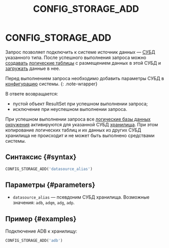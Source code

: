 ﻿---
layout: default
title: CONFIG_STORAGE_ADD
nav_order: 9
parent: Запросы SQL+
grand_parent: Справочная информация
has_children: false
has_toc: false
---

# CONFIG_STORAGE_ADD

Запрос позволяет подключить к системе источник данных — [СУБД](../../../introduction/supported_DBMS/supported_DBMS.md) 
указанного типа. После успешного выполнения запроса можно 
[создавать](../CREATE_TABLE/CREATE_TABLE.md) [логические таблицы](../../../overview/main_concepts/logical_table/logical_table.md) 
с размещением данных в этой СУБД и [загружать](../INSERT_INTO_logical_table/INSERT_INTO_logical_table.md) 
данные в нее.

Перед выполнением запроса необходимо добавить параметры СУБД 
в [конфигурацию](../../../maintenance/configuration/configuration.md) системы.
{: .note-wrapper}

В ответе возвращается:
*   пустой объект ResultSet при успешном выполнении запроса;
*   исключение при неуспешном выполнении запроса.

При успешном выполнении запроса все [логические базы данных](../../../overview/main_concepts/logical_db/logical_db.md) 
[окружения](../../../overview/main_concepts/environment/environment.md) 
активируются для указанной СУБД [хранилища](../../../overview/main_concepts/data_storage/data_storage.md). 
При этом копирование логических таблиц и их данных из других СУБД хранилища не происходит и не может быть 
выполнено средствами системы.

## Синтаксис {#syntax}

```sql
CONFIG_STORAGE_ADD('datasource_alias')
```

## Параметры {#parameters}

*   `datasource_alias` — псевдоним СУБД хранилища. Возможные значения: `adb`, `adqm`, `adg`, `adp`.

## Пример {#examples}

Подключение ADB к хранилищу:
```sql
CONFIG_STORAGE_ADD('adb')
```